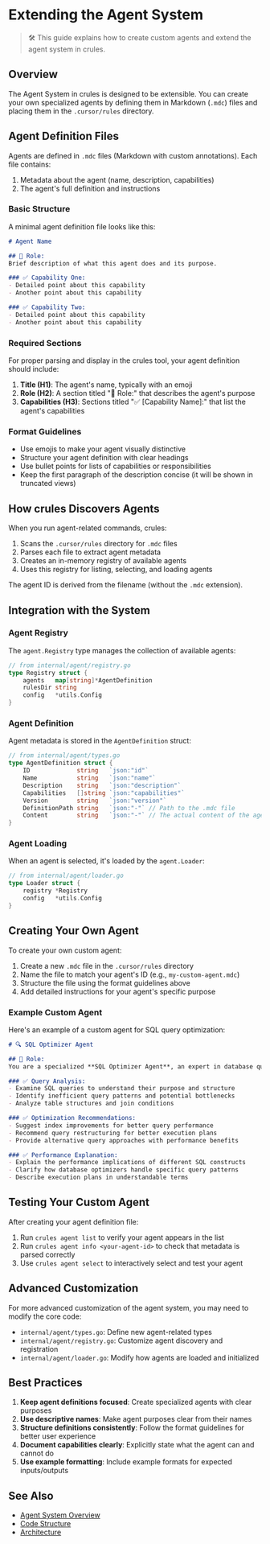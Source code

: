 # Extending the Agent System

> 🛠️ This guide explains how to create custom agents and extend the agent system in crules.

## Overview

The Agent System in crules is designed to be extensible. You can create your own specialized agents by defining them in Markdown (`.mdc`) files and placing them in the `.cursor/rules` directory.

## Agent Definition Files

Agents are defined in `.mdc` files (Markdown with custom annotations). Each file contains:

1. Metadata about the agent (name, description, capabilities)
2. The agent's full definition and instructions

### Basic Structure

A minimal agent definition file looks like this:

```markdown
# Agent Name

## 🎯 Role:
Brief description of what this agent does and its purpose.

### ✅ Capability One:
- Detailed point about this capability
- Another point about this capability

### ✅ Capability Two:
- Detailed point about this capability
- Another point about this capability
```

### Required Sections

For proper parsing and display in the crules tool, your agent definition should include:

1. **Title (H1)**: The agent's name, typically with an emoji
2. **Role (H2)**: A section titled "🎯 Role:" that describes the agent's purpose
3. **Capabilities (H3)**: Sections titled "✅ [Capability Name]:" that list the agent's capabilities

### Format Guidelines

- Use emojis to make your agent visually distinctive
- Structure your agent definition with clear headings
- Use bullet points for lists of capabilities or responsibilities
- Keep the first paragraph of the description concise (it will be shown in truncated views)

## How crules Discovers Agents

When you run agent-related commands, crules:

1. Scans the `.cursor/rules` directory for `.mdc` files
2. Parses each file to extract agent metadata
3. Creates an in-memory registry of available agents
4. Uses this registry for listing, selecting, and loading agents

The agent ID is derived from the filename (without the `.mdc` extension).

## Integration with the System

### Agent Registry

The `agent.Registry` type manages the collection of available agents:

```go
// from internal/agent/registry.go
type Registry struct {
    agents   map[string]*AgentDefinition
    rulesDir string
    config   *utils.Config
}
```

### Agent Definition

Agent metadata is stored in the `AgentDefinition` struct:

```go
// from internal/agent/types.go
type AgentDefinition struct {
    ID             string   `json:"id"`
    Name           string   `json:"name"`
    Description    string   `json:"description"`
    Capabilities   []string `json:"capabilities"`
    Version        string   `json:"version"`
    DefinitionPath string   `json:"-"` // Path to the .mdc file
    Content        string   `json:"-"` // The actual content of the agent definition
}
```

### Agent Loading

When an agent is selected, it's loaded by the `agent.Loader`:

```go
// from internal/agent/loader.go
type Loader struct {
    registry *Registry
    config   *utils.Config
}
```

## Creating Your Own Agent

To create your own custom agent:

1. Create a new `.mdc` file in the `.cursor/rules` directory
2. Name the file to match your agent's ID (e.g., `my-custom-agent.mdc`)
3. Structure the file using the format guidelines above
4. Add detailed instructions for your agent's specific purpose

### Example Custom Agent

Here's an example of a custom agent for SQL query optimization:

```markdown
# 🔍 SQL Optimizer Agent

## 🎯 Role:
You are a specialized **SQL Optimizer Agent**, an expert in database query optimization. Your primary purpose is to analyze SQL queries, identify performance bottlenecks, and suggest optimizations to improve query efficiency.

### ✅ Query Analysis:
- Examine SQL queries to understand their purpose and structure
- Identify inefficient query patterns and potential bottlenecks
- Analyze table structures and join conditions

### ✅ Optimization Recommendations:
- Suggest index improvements for better query performance
- Recommend query restructuring for better execution plans
- Provide alternative query approaches with performance benefits

### ✅ Performance Explanation:
- Explain the performance implications of different SQL constructs
- Clarify how database optimizers handle specific query patterns
- Describe execution plans in understandable terms
```

## Testing Your Custom Agent

After creating your agent definition file:

1. Run `crules agent list` to verify your agent appears in the list
2. Run `crules agent info <your-agent-id>` to check that metadata is parsed correctly
3. Use `crules agent select` to interactively select and test your agent

## Advanced Customization

For more advanced customization of the agent system, you may need to modify the core code:

- `internal/agent/types.go`: Define new agent-related types
- `internal/agent/registry.go`: Customize agent discovery and registration
- `internal/agent/loader.go`: Modify how agents are loaded and initialized

## Best Practices

1. **Keep agent definitions focused**: Create specialized agents with clear purposes
2. **Use descriptive names**: Make agent purposes clear from their names
3. **Structure definitions consistently**: Follow the format guidelines for better user experience
4. **Document capabilities clearly**: Explicitly state what the agent can and cannot do
5. **Use example formatting**: Include example formats for expected inputs/outputs

## See Also

- [Agent System Overview](../user-guide/agents.md)
- [Code Structure](./code-structure.md)
- [Architecture](./architecture.md) 